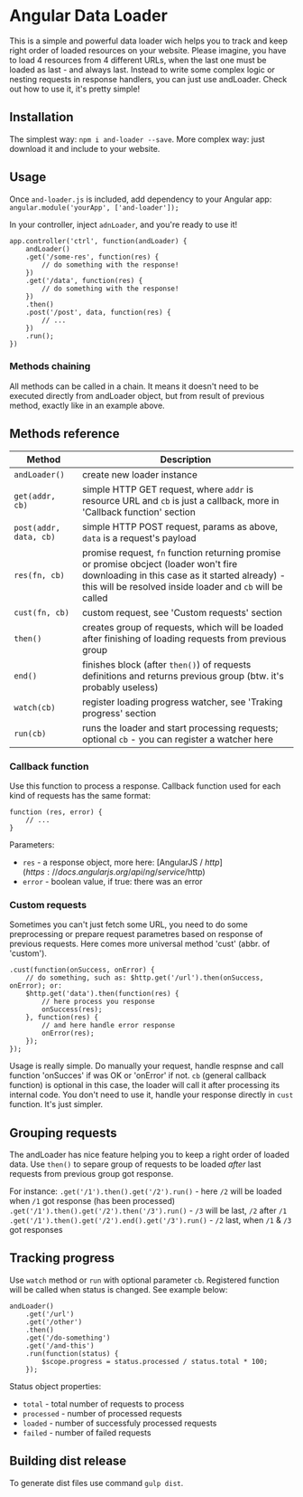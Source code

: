 # Angular Data Loader

This is a simple and powerful data loader wich helps you to track and keep right order of loaded resources on your website. Please imagine, you have to load 4 resources from 4 different URLs, when the last one must be loaded as last - and always last. Instead to write some complex logic or nesting requests in response handlers, you can just use andLoader. Check out how to use it, it's pretty simple!

## Installation
The simplest way: `npm i and-loader --save`. More complex way: just download it and include to your website.


## Usage
Once `and-loader.js` is included, add dependency to your Angular app: `angular.module('yourApp', ['and-loader']);`

In your controller, inject `adnLoader`, and you're ready to use it!

```
app.controller('ctrl', function(andLoader) {
	andLoader()
	.get('/some-res', function(res) {
		// do something with the response!
	})
	.get('/data', function(res) {
		// do something with the response!	
	})
	.then()
	.post('/post', data, function(res) {
		// ...
	})
	.run();
})
```

### Methods chaining
All methods can be called in a chain. It means it doesn't need to be executed directly from andLoader object, but from result of previous method, exactly like in an example above.

## Methods reference
| Method | Description |
| --- | --- |
| `andLoader()` | create new loader instance |
| `get(addr, cb)` | simple HTTP GET request, where `addr` is resource URL and `cb` is just a callback, more in 'Callback function' section |
| `post(addr, data, cb)` | simple HTTP POST request, params as above, `data` is a request's payload |
| `res(fn, cb)` | promise request, `fn` function returning promise or promise obcject (loader won't fire downloading in this case as it started already) - this will be resolved inside loader and `cb` will be called |
| `cust(fn, cb)` | custom request, see 'Custom requests' section |
| `then()` | creates group of requests, which will be loaded after finishing of loading requests from previous group |
| `end()` | finishes block (after `then()`) of requests definitions and returns previous group (btw. it's probably useless) |
| `watch(cb)` | register loading progress watcher, see 'Traking progress' section |
| `run(cb)` | runs the loader and start processing requests; optional `cb` - you can register a watcher here |

### Callback function
Use this function to process a response. Callback function used for each kind of requests has the same format:
```
function (res, error) {
	// ...
}
```

Parameters:
- `res` - a response object, more here: [AngularJS / $http](https://docs.angularjs.org/api/ng/service/$http)
- `error` - boolean value, if true: there was an error

### Custom requests
Sometimes you can't just fetch some URL, you need to do some preprocessing or prepare request parametres based on response of previous requests. Here comes more universal method 'cust' (abbr. of 'custom').

```
.cust(function(onSuccess, onError) {
	// do something, such as: $http.get('/url').then(onSuccess, onError); or:
	$http.get('data').then(function(res) {
		// here process you response
		onSuccess(res);
	}, function(res) {
		// and here handle error response
		onError(res);
	});
});
```

Usage is really simple. Do manually your request, handle respnse and call function 'onSucces' if was OK or 'onError' if not. `cb` (general callback function) is optional in this case, the loader will call it after processing its internal code. You don't need to use it, handle your response directly in `cust` function. It's just simpler.

## Grouping requests
The andLoader has nice feature helping you to keep a right order of loaded data. Use `then()` to separe group of requests to be loaded _after_ last requests from previous group got response.

For instance:
`.get('/1').then().get('/2').run()` - here `/2` will be loaded when `/1` got response (has been processed)
`.get('/1').then().get('/2').then('/3').run()` - `/3` will be last, `/2` after `/1`
`.get('/1').then().get('/2').end().get('/3').run()` - `/2` last, when `/1` & `/3` got responses

## Tracking progress
Use `watch` method or `run` with optional parameter `cb`. Registered function will be called when status is changed. See example below:

```
andLoader()
	.get('/url')
	.get('/other')
	.then()
	.get('/do-something')
	.get('/and-this')
	.run(function(status) {
		$scope.progress = status.processed / status.total * 100;
	});
```

Status object properties:
- `total` - total number of requests to process
- `processed` - number of processed requests
- `loaded` - number of successfuly processed requests
- `failed` - number of failed requests

## Building dist release
To generate dist files use command `gulp dist`.
